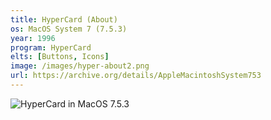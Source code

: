 ```yaml
---
title: HyperCard (About)
os: MacOS System 7 (7.5.3)
year: 1996
program: HyperCard
elts: [Buttons, Icons]
image: /images/hyper-about2.png
url: https://archive.org/details/AppleMacintoshSystem753
---
```


![HyperCard in MacOS 7.5.3](/images/hyper-about2.png)
